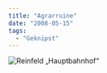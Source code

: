 ```yaml
---
title: "Agrarruine"
date: "2008-05-15"
tags:
  - "Geknipst"
---
```


![Reinfeld „Hauptbahnhof“](/images/codecandies/20080515-083239-1.jpg)
